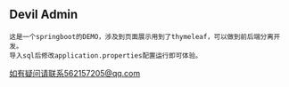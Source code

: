 Devil Admin
-----------
    这是一个springboot的DEMO，涉及到页面展示用到了thymeleaf，可以做到前后端分离开发。
    导入sql后修改application.properties配置运行即可体验。
如有疑问请联系562157205@qq.com